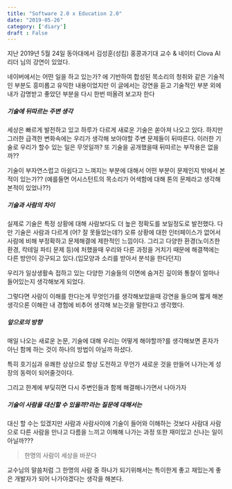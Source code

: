 ```yaml
---
title: "Software 2.0 x Education 2.0"
date: "2019-05-26"
category: ['diary']
draft : False
---
```



지난 2019년 5월 24일 동아대에서
김성훈(성킴) 홍콩과기대 교수 & 네이터 Clova AI리더 님의 강연이 있었다.


네이버에서는 어떤 일을 하고 있는가? 에 기반하여
합성된 목소리의 청취와 같은 기술적인 부분도 흥미롭고 유익한 내용이었지만
이 글에서는 강연을 듣고 기술적인 부분 외에 내가 감명받고 좋았던 부분을 다시 한번 떠올려 보고자 한다


##### 기술에 뒤따르는 주변 생각

세상은 빠르게 발전하고 있고 하루가 다르게 새로운 기술은 쏟아져 나오고 있다.
하지만 그러한 급격한 변화속에는 우리가 생각해 보아야할 주변 문제들이 뒤따른다.
이러한 기술로 우리가 할수 있는 일은 무엇일까? 또 기술을 공개했을때 뒤따르는 부작용은 없을까??

기술이 부자연스럽고 아쉽다고 느껴지는 부분에 대해서 어떤 부분이 문제인지
밖에서 본적이 있는가??
(예를들면 어시스턴트의 목소리가 어색함에 대해 톤의 문제라고 생각해본적이 있었나??)


##### 기술과 사람의 차이

실제로 기술은 특정 상황에 대해 사람보다도 더 높은 정확도를 보일정도로 발전했다.
다만 기술은 사람과 다르게 (어? 잘 못들었는데?) 오류 상황에 대한 인터페이스가 없어서 사람에 비해 부정확하고 문제해결에 제한적인 느낌이다.
그리고 다양한 환경(노이즈한 환경, 칵테일 파티 문제 등)에 처했을때
우리와 다른 과정을 거치기 때문에 해결책에는 다른 방안이 강구되고 있다.(입모양과 소리를 받아서 분석을 한다던지)

우리가 일상생활속 접하고 있는 다양한 기술들의 이면에 숨겨진 깊이와 통찰이 얼마나 들어있는지 생각해보게 되었다.

그렇다면 사람이 이해를 한다는게 무엇인가를 생각해보았을때
강연을 들으며 짧게 해본 생각으론
이해란 내 경험에 비추어 생각해 보는것을 말한다고 생각했다.


##### 앞으로의 방향

매일 나오는 새로운 논문, 기술에 대해 우리는 어떻게 해야할까?를 생각해보면
혼자가 아닌 함께 하는 것이 하나의 방법이 아닐까 하셨다.

특히 호기심과 유쾌한 상상으로 항상 도전하고 무언가 새로운 것을 만들어 나가는게
성장의 동력이 되어줄것이다.

그리고 한계에 부딪히면 다시 주변인들과 함께 해결해나가면서 나아가자



##### 기술이 사람을 대신할 수 있을까?라는 질문에 대해서는

대신 할 수는 있겠지만 사람과 사람사이에 기술이 들어와 이해하는 것보다
사람대 사람으로 다른 사람을 만나고 다름을 느끼고 이해해 나가는 과정 또한
재미있고 신나는 일이 아닐까???



> 한명의 사람이 세상을 바꾼다 

교수님의 말씀처럼 그 한명의 사람 중 하나가 되기위해서는 
특이한게 좋고 재밌는게 좋은 개발자가 되어 나가야겠다는 생각을 해본다.